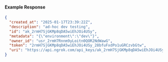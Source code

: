 <!-- Code generated for API Clients. DO NOT EDIT. -->
#### Example Response
```json
{
  "created_at": "2025-01-17T23:39:22Z",
  "description": "ad-hoc dev testing",
  "id": "ak_2rmH7SjGKMp8qDA5wiEhJOi4USy",
  "metadata": "{\"environment\":\"dev\"}",
  "owner_id": "usr_2rmH7Rnnm9yLoitn0QOR2NdWawG",
  "token": "2rmH7SjGKMp8qDA5wiEhJOi4USy_28bfuFxdPo1uGRCzvbGtw",
  "uri": "https://api.ngrok.com/api_keys/ak_2rmH7SjGKMp8qDA5wiEhJOi4USy"
}
